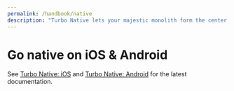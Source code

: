 ```yaml
---
permalink: /handbook/native
description: "Turbo Native lets your majestic monolith form the center of your native iOS and Android apps, with seamless transitions between web and native sections."
---
```


# Go native on iOS & Android

See <a href="https://github.com/hotwired/turbo-ios">Turbo Native: iOS</a> and <a href="https://github.com/hotwired/turbo-android">Turbo Native: Android</a> for the latest documentation.